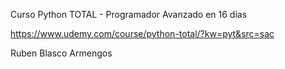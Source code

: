 Curso Python TOTAL - Programador Avanzado en 16 días

https://www.udemy.com/course/python-total/?kw=pyt&src=sac

Ruben Blasco Armengos
